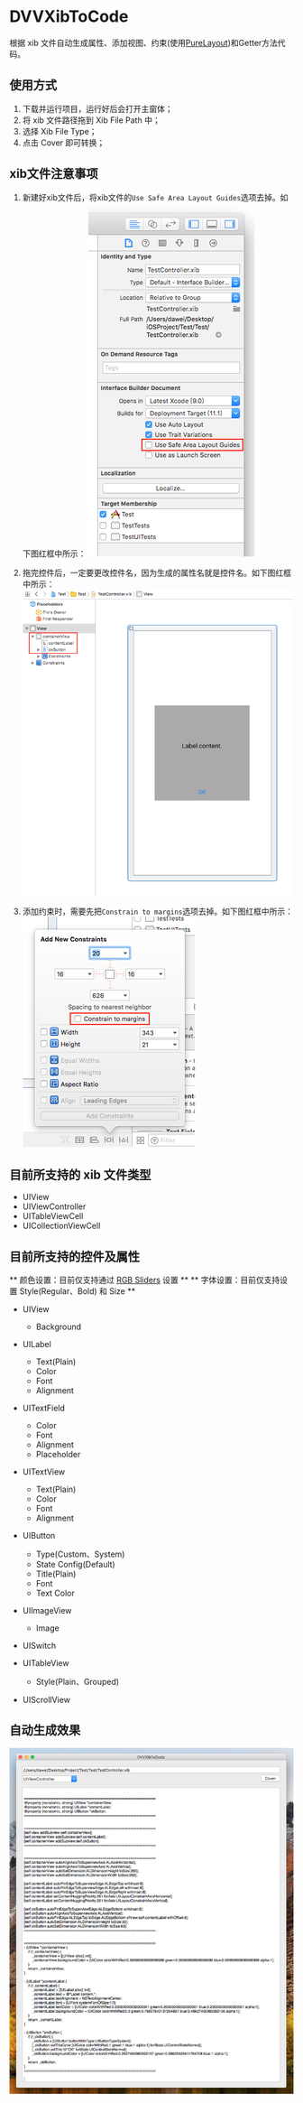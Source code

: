 DVVXibToCode
===========
根据 xib 文件自动生成属性、添加视图、约束(使用[PureLayout](https://github.com/PureLayout/PureLayout))和Getter方法代码。

使用方式
-------
1. 下载并运行项目，运行好后会打开主窗体；
2. 将 xib 文件路径拖到 Xib File Path 中；
3. 选择 Xib File Type；
4. 点击 Cover 即可转换；


xib文件注意事项
-------------
1. 新建好xib文件后，将xib文件的`Use Safe Area Layout Guides`选项去掉。如下图红框中所示：
![Uncheck Use Safe Area Layout Guides.png](https://raw.githubusercontent.com/devdawei/DVVXibToCode/master/DocLinkImg/Uncheck_Use_Safe_Area_Layout_Guides.png)

2. 拖完控件后，一定要更改控件名，因为生成的属性名就是控件名。如下图红框中所示：
![Change_control_name.png](https://raw.githubusercontent.com/devdawei/DVVXibToCode/master/DocLinkImg/Change_control_name.png)

3. 添加约束时，需要先把`Constrain to margins`选项去掉。如下图红框中所示：
![Uncheck Constrain to margins.png](https://raw.githubusercontent.com/devdawei/DVVXibToCode/master/DocLinkImg/Uncheck_Constrain_to_margins.png)

目前所支持的 xib 文件类型
---------------------
- UIView
- UIViewController
- UITableViewCell
- UICollectionViewCell

目前所支持的控件及属性
------------------
** 颜色设置：目前仅支持通过 [RGB Sliders](https://raw.githubusercontent.com/devdawei/DVVXibToCode/master/DocLinkImg/RGB_Sliders.png) 设置 **
** 字体设置：目前仅支持设置 Style(Regular、Bold) 和 Size **
- UIView
  - Background

- UILabel
  - Text(Plain)
  - Color
  - Font
  - Alignment

- UITextField
  - Color
  - Font
  - Alignment
  - Placeholder

- UITextView
  - Text(Plain)
  - Color
  - Font
  - Alignment

- UIButton
  - Type(Custom、System)
  - State Config(Default)
  - Title(Plain)
  - Font
  - Text Color

- UIImageView
  - Image

- UISwitch
  
- UITableView
  - Style(Plain、Grouped)

- UIScrollView

自动生成效果
----------
![DVVXibToCode.png](https://raw.githubusercontent.com/devdawei/DVVXibToCode/master/DocLinkImg/DVVXibToCode.png)
